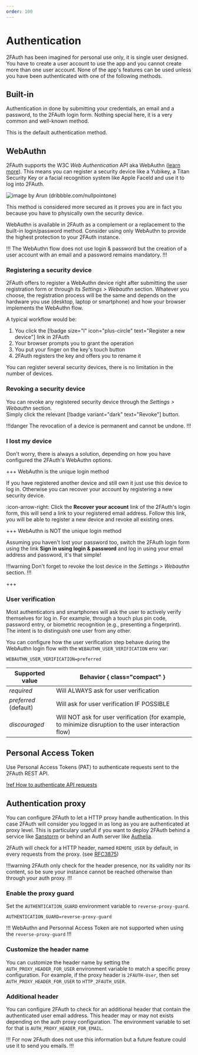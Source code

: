 ```yaml
---
order: 100
---
```


# Authentication

2FAuth has been imagined for personal use only, it is single user designed.  
You have to create a user account to use the app and you cannot create more than one user account. None of the app's features can be used unless you have been authenticated with one of the following methods.

## Built-in

Authentication in done by submitting your credentials, an email and a password, to the 2FAuth login form. Nothing special here, it is a very common and well-known method.

This is the default authentication method.

## WebAuthn

2FAuth supports the W3C _Web Authentication_ API aka WebAuthn (<a href="https://webauthn.guide/" target="_blank">learn more</a>). This means you can register a security device like a Yubikey, a Titan Security Key or a facial recognition system like Apple FaceId and use it to log into 2FAuth.

![image by Arun (dribbble.com/nullpointone)](/static/webauthn_login.gif)

This method is considered more secured as it proves you are in fact you because you have to physically own the security device.

WebAuthn is available in 2FAuth as a complement or a replacement to the built-in login/password method. Consider using only WebAuthn to provide the highest protection to your 2FAuth instance.

!!!
The WebAuthn flow does not use login & password but the creation of a user account with an email and a password remains mandatory.
!!!

### Registering a security device

2FAuth offers to register a WebAuthn device right after submitting the user registration form or through its _Settings > Webauthn_ section. Whatever you choose, the registration process will be the same and depends on the hardware you use (desktop, laptop or smartphone) and how your browser implements the WebAuthn flow.

A typical workflow would be:

1. You click the [!badge size="l" icon="plus-circle" text="Register a new device"] link in 2FAuth
2. Your browser prompts you to grant the operation
3. You put your finger on the key's touch button
4. 2FAuth registers the key and offers you to rename it

You can register several security devices, there is no limitation in the number of devices.

### Revoking a security device

You can revoke any registered security device through the _Settings > Webauthn_ section.  
Simply click the relevant [!badge variant="dark" text="Revoke"] button.

!!!danger
The revocation of a device is permanent and cannot be undone.
!!!

### I lost my device

Don't worry, there is always a solution, depending on how you have configured the 2FAuth's WebAuthn options.  

+++ WebAuthn is the unique login method

If you have registered another device and still own it just use this device to log in. Otherwise you can recover your account by registering a new security device.

:icon-arrow-right: Click the __Recover your account__ link of the 2FAuth's login form, this will send a link to your registered email address. Follow this link, you will be able to register a new device and revoke all existing ones.

+++ WebAuthn is NOT the unique login method

Assuming you haven't lost your password too, switch the 2FAuth login form using the link __Sign in using login & password__ and log in using your email address and password, it's that simple!

!!!warning
Don't forget to revoke the lost device in the _Settings > Webauthn_ section.
!!!

+++

### User verification

Most authenticators and smartphones will ask the user to actively verify themselves for log in. For example, through a touch plus pin code, password entry, or biometric recognition (e.g., presenting a fingerprint). The intent is to distinguish one user from any other.

You can configure how the user verification step behave during the WebAuthn login flow with the `WEBAUTHN_USER_VERIFICATION` env var:

```env In your .env file:
WEBAUTHN_USER_VERIFICATION=preferred
```

Supported value | Behavior { class="compact" }
--- | ---
_required_ | Will ALWAYS ask for user verification
_preferred_ (default) | Will ask for user verification IF POSSIBLE
_discouraged_ | Will NOT ask for user verification (for example, to minimize disruption to the user interaction flow)


## Personal Access Token

Use Personal Access Tokens (PAT) to authenticate requests sent to the 2FAuth REST API.

[!ref How to authenticate API requests](/api/#authentication)

## Authentication proxy

You can configure 2FAuth to let a HTTP proxy handle authentication. In this case 2FAuth will consider you logged in as long as you are authenticated at proxy level. This is particulary usefull if you want to deploy 2FAuth behind a service like <a href="https://sandstorm.io/" target="_blank">Sanstorm</a> or behind an Auth server like <a href="https://www.authelia.com/docs/" target="_blank">Authelia</a>.

2FAuth will check for a HTTP header, named `REMOTE_USER` by default, in every requests from the proxy. (see <a href="https://datatracker.ietf.org/doc/html/rfc3875#section-4.1.10" target="_blank">RFC3875</a>)

!!!warning
2FAuth only check for the header presence, nor its validity nor its content, so be sure your instance cannot be reached otherwise than through your auth proxy.
!!!

### Enable the proxy guard

Set the `AUTHENTICATION_GUARD` environment variable to `reverse-proxy-guard`.  

```env In your .env file:
AUTHENTICATION_GUARD=reverse-proxy-guard
```

!!!
WebAuthn and Personnal Access Token are not supported when using the `reverse-proxy-guard`
!!!

### Customize the header name

You can customize the header name by setting the `AUTH_PROXY_HEADER_FOR_USER` environment variable to match a specific proxy configuration. For example, if the proxy header is `2FAUTH-User`, then set `AUTH_PROXY_HEADER_FOR_USER` to `HTTP_2FAUTH_USER`.

### Additional header

You can configure 2FAuth to check for an additional header that contain the authenticated user email address. This header may or may not exists depending on the auth proxy configuration. The environment variable to set for that is `AUTH_PROXY_HEADER_FOR_EMAIL`.

!!!
For now 2FAuth does not use this information but a future feature could use it to send you emails.
!!!
